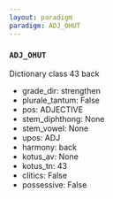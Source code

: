 ```yaml
---
layout: paradigm
paradigm: ADJ_OHUT
---
```

### ` ADJ_OHUT `

Dictionary class 43 back
* grade_dir: strengthen
* plurale_tantum: False
* pos: ADJECTIVE
* stem_diphthong: None
* stem_vowel: None
* upos: ADJ
* harmony: back
* kotus_av: None
* kotus_tn: 43
* clitics: False
* possessive: False
